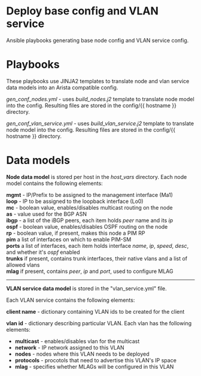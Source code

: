 # Deploy base config and VLAN service

Ansible playbooks generating base node config and VLAN service config. 

# Playbooks

These playbooks use JINJA2 templates to translate node and vlan service data models into an Arista compatible config.

*gen_conf_nodes.yml* - uses *build_nodes.j2* template to translate node model into the config. Resulting files are stored in the config/{{ hostname }} directory.

*gen_conf_vlan_service.yml* - uses *build_vlan_service.j2* template to translate node model into the config. Resulting files are stored in the config/{{ hostname }} directory.

# Data models

**Node data model** is stored per host in the *host_vars* directory. Each node model contains the following elements:

__mgmt__ - IP/Prefix to be assigned to the management interface (Ma1)  
__loop__ - IP to be assigned to the loopback interface (Lo0)  
__mc__ - boolean value, enables/disables multicast routing on the node  
__as__ - value used for the BGP ASN  
__ibgp__ - a list of the iBGP peers, each item holds *peer* name and its *ip*  
__ospf__ - boolean value, enables/disables OSPF routing on the node  
__rp__ - boolean value, if present, makes this node a PIM RP  
__pim__ a list of interfaces on which to enable PIM-SM  
__ports__ a list of interfaces, each item holds interface _name_, _ip_, _speed_, _desc_, and whether it's _ospf_ enabled  
__trunks__ if present, contains trunk interfaces, their native vlans and a list of allowed vlans  
__mlag__ if present, contains _peer_, _ip_ and _port_, used to configure MLAG  

---

**VLAN service data model** is stored in the "vlan_service.yml" file.

Each VLAN service contains the following elements:

__client name__ - dictionary containing VLAN ids to be created for the client

__vlan id__ - dictionary describing particular VLAN. Each vlan has the following elements:
* __multicast__ - enables/disables vlan for the multicast
* __network__ - IP network assigned to this VLAN
* __nodes__ - nodes where this VLAN needs to be deployed
* __protocols__ - procotols that need to advertise this VLAN's IP space
* __mlag__ - specifies whether MLAGs will be configured in this VLAN